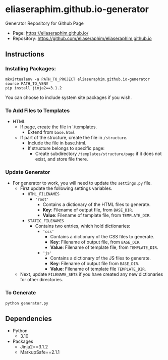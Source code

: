 # eliaseraphim.github.io-generator

Generator Repository for Github Page
- Page: https://eliaseraphim.github.io/
- Repository: https://github.com/eliaseraphim/eliaseraphim.github.io

## Instructions
### Installing Packages:
```
mkvirtualenv -a PATH_TO_PROJECT eliaseraphim.github.io-generator
source PATH_TO_VENV
pip install jinja2==3.1.2
```

You can choose to include system site packages if you wish.

### To Add Files to Templates
- HTML
  - If page, create the file in `/templates.
    - Extend from `base.html`
  - If part of the structure, create the file in `/structure`.
    - Include the file in base.html.
    - If structure belongs to specific page:
      - Create subdirectory `/templates/structure/page` if it does not exist, and store file there.

### Update Generator
- For generator to work, you will need to update the `settings.py` file.
  - First update the following settings variables.
    - `HTML_FILENAMES`
      - `'root'`
        - Contains a dictionary of the HTML files to generate.
        - __Key__: Filename of output file, from `BASE_DIR`.
        - __Value__: Filename of template file, from `TEMPLATE_DIR`.
    - `STATIC_FILENAMES`
      - Contains two entries, which hold dictionaries:
        - `'css'`
          - Contains a dictionary of the CSS files to generate.
          - __Key__: Filename of output file, from `BASE_DIR`.
          - __Value__: Filename of template file, from `TEMPLATE_DIR`.
        - `'js'`
          - Contains a dictionary of the JS files to generate.
          - __Key__: Filename of output file from `BASE_DIR`.
          - __Value__: Filename of template file `TEMPLATE_DIR`.
  - Next, update `FILENAME_SETS` if you have created any new dictionaries for other directories.

### To Generate
`python generator.py`

## Dependencies
- Python
  - 3.10
- Packages
  - Jinja2==3.1.2
  - MarkupSafe==2.1.1